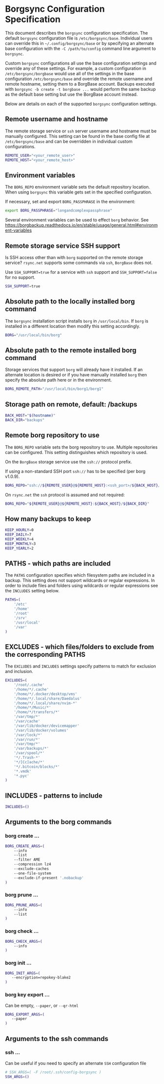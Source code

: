 # Borgsync Configuration Specification

This document describes the `borgsync` configuration specification.
The default `borgsync` configuration file is `/etc/borgsync/base`.
Individual users can override this in `~/.config/borgsync/base` or
by specifying an alternate base configuration with the `-C /path/to/config`
command line argument to `borgsync`.

Custom `borgsync` configurations all use the base configuration settings
and override any of these settings. For example, a custom configuration
in `/etc/borgsync/borgbase` would use all of the settings in the base
configuration `/etc/borgsync/base` and override the remote username and
remote hostname, setting them to a BorgBase account. Backups executed
with `borgsync -b create -t borgbase ...` would perform the same backup
as the default base setting but use the BorgBase account instead.

Below are details on each of the supported `borgsync` configuration settings.

## Remote username and hostname

The remote storage service or `ssh` server username and hostname must be
manually configured. This setting can be found in the base config file at
`/etc/borgsync/base` and can be overridden in individual custom configurations.

```bash
REMOTE_USER="<your_remote_user>"
REMOTE_HOST="<your_remote_host>"
```

## Environment variables

The `BORG_REPO` environment variable sets the default repository location.
When using `borgsync` this variable gets set in the specified configuration.

If necessary, set and export `BORG_PASSPHRASE` in the environment:

```bash
export BORG_PASSPHRASE="longandcomplexpassphrase"
```

Several environment variables can be used to effect `borg` behavior.
See https://borgbackup.readthedocs.io/en/stable/usage/general.html#environment-variables

## Remote storage service SSH support

Is SSH access other than with `borg` supported on the remote storage service?
`rsync.net` supports some commands via `ssh`, `BorgBase` does not.

Use `SSH_SUPPORT=true` for a service with `ssh` support and
`SSH_SUPPORT=false` for no support.

```bash
SSH_SUPPORT=true
```

## Absolute path to the locally installed borg command

The `borgsync` installation script installs `borg` in `/usr/local/bin`. If
`borg` is installed in a different location then modify this setting accordingly.

```bash
BORG="/usr/local/bin/borg"
```

## Absolute path to the remote installed borg command

Storage services that support `borg` will already have it installed.
If an alternate location is desired or if you have manually installed
`borg` then specify the absolute path here or in the environment.

```bash
BORG_REMOTE_PATH="/usr/local/bin/borg1/borg1"
```

## Storage path on remote, default: <hostname>/backups

```bash
BACK_HOST="$(hostname)"
BACK_DIR="backups"
```
## Remote borg repository to use

The `BORG_REPO` variable sets the borg repository to use. Multiple repositories
can be configured. This setting distinguishes which repository is used.

On the `BorgBase` storage service use the `ssh://` protocol prefix.

If using a non-standard SSH port `ssh://` has to be specified (per borg v1.0.9).

```bash
BORG_REPO="ssh://${REMOTE_USER}@${REMOTE_HOST}:<ssh_port>/${BACK_HOST}/${BACK_DIR}"
```

On `rsync.net` the `ssh` protocol is assumed and not required:

```bash
BORG_REPO="${REMOTE_USER}@${REMOTE_HOST}:${BACK_HOST}/${BACK_DIR}"
```

## How many backups to keep

```bash
KEEP_HOURLY=0
KEEP_DAILY=7
KEEP_WEEKLY=4
KEEP_MONTHLY=3
KEEP_YEARLY=2
```

## PATHS - which paths are included

The `PATHS` configuration specifies which filesystem paths are included
in a backup. This setting does not support wildcards or regular expressions.
In order to include files and folders using wildcards or regular expressions
see the `INCLUDES` setting below.

```bash
PATHS=(
    '/etc'
    '/home'
    '/root'
    '/srv'
    '/usr/local'
    '/var'
)
```

## EXCLUDES - which files/folders to exclude from the corresponding PATHS

The `EXCLUDES` and `INCLUDES` settings specify patterns to match for
exclusion and inclusion.

```bash
EXCLUDES=(
    '/root/.cache'
    '/home/*/.cache'
    '/home/*/.docker/desktop/vms'
    '/home/*/.local/share/Daedalus'
    '/home/*/.local/share/nvim-*'
    '/home/*/Music/*'
    '/home/*/transfers/*'
    '/var/tmp/*'
    '/var/cache'
    '/var/lib/docker/devicemapper'
    '/var/lib/docker/volumes'
    '/var/lock/*'
    '/var/run/*'
    '/var/tmp/*'
    '/var/backups/*'
    '/var/spool/*'
    '*/.Trash-*'
    '*/[Cc]ache/*'
    '*/.bitcoin/blocks/*'
    '*.vmdk'
    '*.pyc'
)
```

## INCLUDES - patterns to include

```bash
INCLUDES=()
```

## Arguments to the borg commands

### borg create ...

```bash
BORG_CREATE_ARGS=(
    --info
    --list
    --filter AME
    --compression lz4
    --exclude-caches
    --one-file-system
    --exclude-if-present '.nobackup'
)
```

### borg prune ...

```bash
BORG_PRUNE_ARGS=(
    --info
    --list
)
```

### borg check ...

```bash
BORG_CHECK_ARGS=(
    --info
)
```

### borg init ...

```bash
BORG_INIT_ARGS=(
   --encryption=repokey-blake2
)
```

### borg key export ...

Can be empty, `--paper`, or `--qr-html`

```bash
BORG_EXPORT_ARGS=(
   --paper
)
```

## Arguments to the ssh commands

### ssh ...

Can be useful if you need to specify an alternate `SSH` configuration file

```bash
# SSH_ARGS=( -F /root/.ssh/config-borgsync )
SSH_ARGS=()
```
